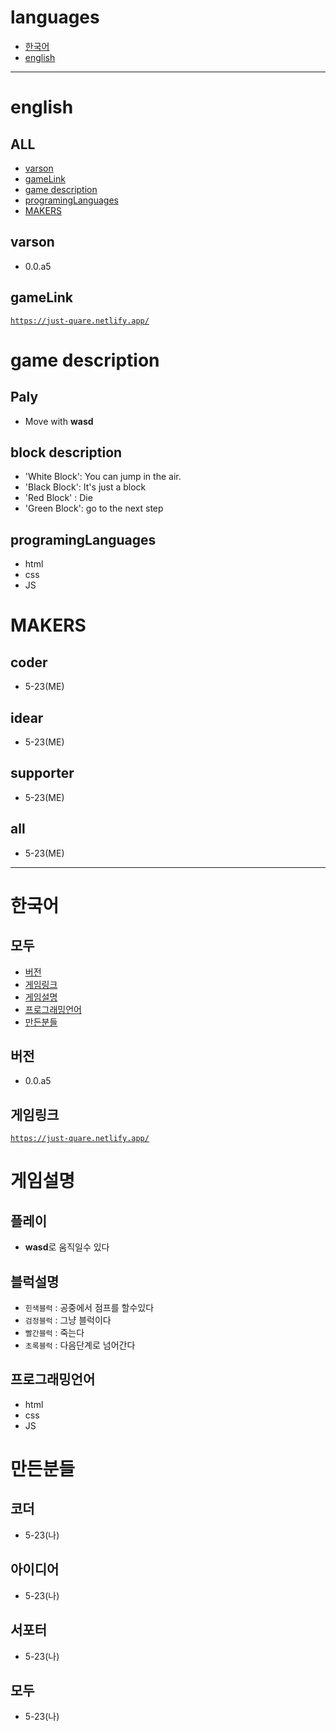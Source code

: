 # languages
- <a href = "#한국어">한국어</a>
- <a href = "#english">english</a>
-----------------------
# english
## ALL
- <a href = "#varson">varson</a>
- <a href = "#gameLink">gameLink</a>
- <a href = "#game description">game description</a>
- <a href = "#programingLanguages">programingLanguages</a>
- <a href = "#MAKERS">MAKERS</a>

## varson
- 0.0.a5

## gameLink
<a href = 'https://just-quare.netlify.app/' target = '_blank'>`https://just-quare.netlify.app/`</a>


# game description
## Paly
- Move with **wasd**

## block description
- 'White Block': You can jump in the air.
- 'Black Block': It's just a block
- 'Red Block' : Die
- 'Green Block': go to the next step

## programingLanguages
- html
- css
- JS

# MAKERS
## coder
- 5-23(ME)
## idear
- 5-23(ME)
## supporter
- 5-23(ME)
## all
- 5-23(ME)
------------------
# 한국어
## 모두
- <a href = "#버전">버전</a>
- <a href = "#게임링크">게임링크</a>
- <a href = "#게임설명">게임설명</a>
- <a href = "#프로그래밍언어">프로그래밍언어</a>
- <a href = "#만든분들">만든분들</a>

## 버전
- 0.0.a5

## 게임링크
<a href = 'https://just-quare.netlify.app/' target = '_blank'>`https://just-quare.netlify.app/`</a>

# 게임설명
## 플레이
- **wasd**로 움직일수 있다

## 블럭설명
- `힌색블럭` : 공중에서 점프를 할수있다
- `검정블럭` : 그냥 블럭이다
- `빨간블럭` : 죽는다
- `초록블럭` : 다음단계로 넘어간다


## 프로그래밍언어
- html
- css
- JS

# 만든분들
## 코더
- 5-23(나)
## 아이디어
- 5-23(나)
## 서포터
- 5-23(나)
## 모두
- 5-23(나)
